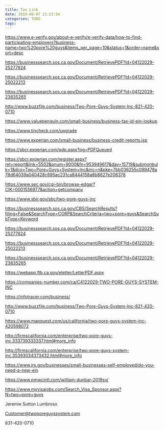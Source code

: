 ```yaml
---
title: Tax Link
date: 2019-06-07 21:53:54
categories: TODO
tags:
---
```


https://www.e-verify.gov/about-e-verify/e-verify-data/how-to-find-participating-employers?business-name=two%20pore%20guys&items_per_page=10&status=1&order=name&sort=desc

https://businesssearch.sos.ca.gov/Document/RetrievePDF?Id=04122029-25277824

https://businesssearch.sos.ca.gov/Document/RetrievePDF?Id=04122029-25022213

https://businesssearch.sos.ca.gov/Document/RetrievePDF?Id=04122029-23835265

http://www.buzzfile.com/business/Two-Pore-Guys-System-Inc-821-420-0710


https://www.valuepenguin.com/small-business/business-tax-id-ein-lookup

https://www.tincheck.com/upgrade

https://www.experian.com/small-business/business-credit-reports.jsp

https://sbcr.experian.com/pdp.aspx?pg=PDFQueued

https://sbcr.experian.com/register.aspx?ret=report&link=5502&pnum=9000&fn=953949617&day=15719&submonbulk=1&dco=Two+Pore+Guys+System+Inc&mc=n&pke=7bb036255c099478a78d64039a040428c695ac231ca8444158a8b8627e206378

https://www.sec.gov/cgi-bin/browse-edgar?CIK=0001556977&action=getcompany

https://www.sbir.gov/sbc/two-pore-guys-inc

https://businesssearch.sos.ca.gov/CBS/SearchResults?filing=False&SearchType=CORP&SearchCriteria=two+pore+guys&SearchSubType=Keyword

https://businesssearch.sos.ca.gov/Document/RetrievePDF?Id=04122029-25277824

https://businesssearch.sos.ca.gov/Document/RetrievePDF?Id=04122029-25022213

https://businesssearch.sos.ca.gov/Document/RetrievePDF?Id=04122029-23835265

https://webapp.ftb.ca.gov/eletter/LetterPDF.aspx

https://companies-number.com/ca/C4122029-TWO-PORE-GUYS-SYSTEM-INC

https://infotracer.com/business/

http://www.buzzfile.com/business/Two-Pore-Guys-System-Inc-821-420-0710

https://www.mapquest.com/us/california/two-pore-guys-system-inc-420598072

http://firmscalifornia.com/enterprise/two-pore-guys-inc.333739333337.html#more_info

http://firmscalifornia.com/enterprise/two-pore-guys-system-inc.35393034373432.html#more_info

https://www.irs.gov/businesses/small-businesses-self-employed/do-you-need-a-new-ein

https://www.pmwcintl.com/william-dunbar-2019sv/

https://www.myvisajobs.com/Search_Visa_Sponsor.aspx?N=two+pore+guys


Jeremie Sutton Lumbroso

Customer@twoporeguyssystem.com

831-420-0710

